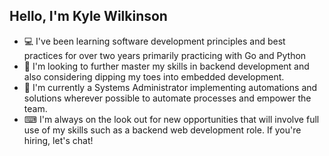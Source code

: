 ## Hello, I'm Kyle Wilkinson

- 💻 I've been learning software development principles and best practices for over two years primarily practicing with Go and Python
- 🎇 I'm looking to further master my skills in backend development and also considering dipping my toes into embedded development.
- 🔦 I'm currently a Systems Administrator implementing automations and solutions wherever possible to automate processes and empower the team.
- ⌨ I'm always on the look out for new opportunities that will involve full use of my skills such as a backend web development role. If you're hiring, let's chat!
